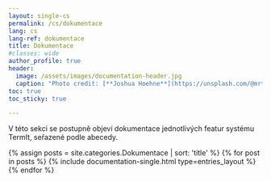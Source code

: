 ```yaml
---
layout: single-cs
permalink: /cs/dokumentace
lang: cs
lang-ref: dokumentace
title: Dokumentace
#classes: wide
author_profile: true
header:
  image: /assets/images/documentation-header.jpg
  caption: "Photo credit: [**Joshua Hoehne**](https://unsplash.com/@mrthetrain?utm_source=unsplash&utm_medium=referral&utm_content=creditCopyText) on [**Unsplash**](http://unsplash.com/)"
toc: true
toc_sticky: true

---
```

<!-- # Dokumentace -->

V této sekci se postupně objeví dokumentace jednotlivých featur systému TermIt, seřazené podle abecedy.
<!-- filter only posts with category 'Documentation' and sort alphabeticaly by title-->

{% assign posts = site.categories.Dokumentace | sort: 'title' %}
{% for post in posts %}
  {% include documentation-single.html type=entries_layout %}
{% endfor %}

